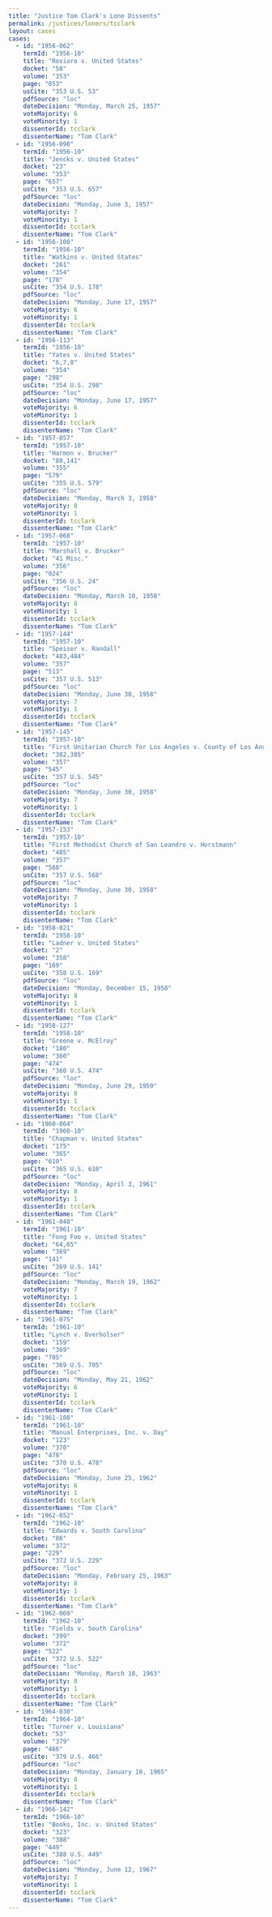 ```yaml
---
title: "Justice Tom Clark's Lone Dissents"
permalink: /justices/loners/tcclark
layout: cases
cases:
  - id: "1956-062"
    termId: "1956-10"
    title: "Roviaro v. United States"
    docket: "58"
    volume: "353"
    page: "053"
    usCite: "353 U.S. 53"
    pdfSource: "loc"
    dateDecision: "Monday, March 25, 1957"
    voteMajority: 6
    voteMinority: 1
    dissenterId: tcclark
    dissenterName: "Tom Clark"
  - id: "1956-098"
    termId: "1956-10"
    title: "Jencks v. United States"
    docket: "23"
    volume: "353"
    page: "657"
    usCite: "353 U.S. 657"
    pdfSource: "loc"
    dateDecision: "Monday, June 3, 1957"
    voteMajority: 7
    voteMinority: 1
    dissenterId: tcclark
    dissenterName: "Tom Clark"
  - id: "1956-108"
    termId: "1956-10"
    title: "Watkins v. United States"
    docket: "261"
    volume: "354"
    page: "178"
    usCite: "354 U.S. 178"
    pdfSource: "loc"
    dateDecision: "Monday, June 17, 1957"
    voteMajority: 6
    voteMinority: 1
    dissenterId: tcclark
    dissenterName: "Tom Clark"
  - id: "1956-113"
    termId: "1956-10"
    title: "Yates v. United States"
    docket: "6,7,8"
    volume: "354"
    page: "298"
    usCite: "354 U.S. 298"
    pdfSource: "loc"
    dateDecision: "Monday, June 17, 1957"
    voteMajority: 6
    voteMinority: 1
    dissenterId: tcclark
    dissenterName: "Tom Clark"
  - id: "1957-057"
    termId: "1957-10"
    title: "Harmon v. Brucker"
    docket: "80,141"
    volume: "355"
    page: "579"
    usCite: "355 U.S. 579"
    pdfSource: "loc"
    dateDecision: "Monday, March 3, 1958"
    voteMajority: 8
    voteMinority: 1
    dissenterId: tcclark
    dissenterName: "Tom Clark"
  - id: "1957-068"
    termId: "1957-10"
    title: "Marshall v. Brucker"
    docket: "41 Misc."
    volume: "356"
    page: "024"
    usCite: "356 U.S. 24"
    pdfSource: "loc"
    dateDecision: "Monday, March 10, 1958"
    voteMajority: 8
    voteMinority: 1
    dissenterId: tcclark
    dissenterName: "Tom Clark"
  - id: "1957-144"
    termId: "1957-10"
    title: "Speiser v. Randall"
    docket: "483,484"
    volume: "357"
    page: "513"
    usCite: "357 U.S. 513"
    pdfSource: "loc"
    dateDecision: "Monday, June 30, 1958"
    voteMajority: 7
    voteMinority: 1
    dissenterId: tcclark
    dissenterName: "Tom Clark"
  - id: "1957-145"
    termId: "1957-10"
    title: "First Unitarian Church for Los Angeles v. County of Los Angeles"
    docket: "382,385"
    volume: "357"
    page: "545"
    usCite: "357 U.S. 545"
    pdfSource: "loc"
    dateDecision: "Monday, June 30, 1958"
    voteMajority: 7
    voteMinority: 1
    dissenterId: tcclark
    dissenterName: "Tom Clark"
  - id: "1957-153"
    termId: "1957-10"
    title: "First Methodist Church of San Leandro v. Horstmann"
    docket: "485"
    volume: "357"
    page: "568"
    usCite: "357 U.S. 568"
    pdfSource: "loc"
    dateDecision: "Monday, June 30, 1958"
    voteMajority: 7
    voteMinority: 1
    dissenterId: tcclark
    dissenterName: "Tom Clark"
  - id: "1958-021"
    termId: "1958-10"
    title: "Ladner v. United States"
    docket: "2"
    volume: "358"
    page: "169"
    usCite: "358 U.S. 169"
    pdfSource: "loc"
    dateDecision: "Monday, December 15, 1958"
    voteMajority: 8
    voteMinority: 1
    dissenterId: tcclark
    dissenterName: "Tom Clark"
  - id: "1958-127"
    termId: "1958-10"
    title: "Greene v. McElroy"
    docket: "180"
    volume: "360"
    page: "474"
    usCite: "360 U.S. 474"
    pdfSource: "loc"
    dateDecision: "Monday, June 29, 1959"
    voteMajority: 8
    voteMinority: 1
    dissenterId: tcclark
    dissenterName: "Tom Clark"
  - id: "1960-064"
    termId: "1960-10"
    title: "Chapman v. United States"
    docket: "175"
    volume: "365"
    page: "610"
    usCite: "365 U.S. 610"
    pdfSource: "loc"
    dateDecision: "Monday, April 3, 1961"
    voteMajority: 8
    voteMinority: 1
    dissenterId: tcclark
    dissenterName: "Tom Clark"
  - id: "1961-048"
    termId: "1961-10"
    title: "Fong Foo v. United States"
    docket: "64,65"
    volume: "369"
    page: "141"
    usCite: "369 U.S. 141"
    pdfSource: "loc"
    dateDecision: "Monday, March 19, 1962"
    voteMajority: 7
    voteMinority: 1
    dissenterId: tcclark
    dissenterName: "Tom Clark"
  - id: "1961-075"
    termId: "1961-10"
    title: "Lynch v. Overholser"
    docket: "159"
    volume: "369"
    page: "705"
    usCite: "369 U.S. 705"
    pdfSource: "loc"
    dateDecision: "Monday, May 21, 1962"
    voteMajority: 6
    voteMinority: 1
    dissenterId: tcclark
    dissenterName: "Tom Clark"
  - id: "1961-108"
    termId: "1961-10"
    title: "Manual Enterprises, Inc. v. Day"
    docket: "123"
    volume: "370"
    page: "478"
    usCite: "370 U.S. 478"
    pdfSource: "loc"
    dateDecision: "Monday, June 25, 1962"
    voteMajority: 6
    voteMinority: 1
    dissenterId: tcclark
    dissenterName: "Tom Clark"
  - id: "1962-052"
    termId: "1962-10"
    title: "Edwards v. South Carolina"
    docket: "86"
    volume: "372"
    page: "229"
    usCite: "372 U.S. 229"
    pdfSource: "loc"
    dateDecision: "Monday, February 25, 1963"
    voteMajority: 8
    voteMinority: 1
    dissenterId: tcclark
    dissenterName: "Tom Clark"
  - id: "1962-069"
    termId: "1962-10"
    title: "Fields v. South Carolina"
    docket: "399"
    volume: "372"
    page: "522"
    usCite: "372 U.S. 522"
    pdfSource: "loc"
    dateDecision: "Monday, March 18, 1963"
    voteMajority: 8
    voteMinority: 1
    dissenterId: tcclark
    dissenterName: "Tom Clark"
  - id: "1964-030"
    termId: "1964-10"
    title: "Turner v. Louisiana"
    docket: "53"
    volume: "379"
    page: "466"
    usCite: "379 U.S. 466"
    pdfSource: "loc"
    dateDecision: "Monday, January 18, 1965"
    voteMajority: 8
    voteMinority: 1
    dissenterId: tcclark
    dissenterName: "Tom Clark"
  - id: "1966-142"
    termId: "1966-10"
    title: "Books, Inc. v. United States"
    docket: "323"
    volume: "388"
    page: "449"
    usCite: "388 U.S. 449"
    pdfSource: "loc"
    dateDecision: "Monday, June 12, 1967"
    voteMajority: 7
    voteMinority: 1
    dissenterId: tcclark
    dissenterName: "Tom Clark"
---
```

